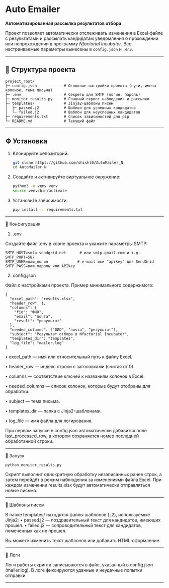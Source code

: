 # Auto Emailer

**Автоматизированная рассылка результатов отбора**

Проект позволяет автоматически отслеживать изменения в Excel‑файле с результатами и рассылать кандидатам уведомления о прохождении или непрохождении в программу _Nfactorial Incubator_. Все настраиваемые параметры вынесены в `config.json` и `.env`.

---

## 📂 Структура проекта
```
project_root/
├─ config.json            # Основные настройки проекта (пути, имена колонок, тема письма)
├─ .env                   # Секреты для SMTP (логин, пароль)
├─ monitor_results.py     # Главный скрипт наблюдения и рассылки
├─ templates/             # Jinja2-шаблоны писем
│  ├─ passed.j2           # Шаблон для успешных кандидатов
│  └─ failed.j2           # Шаблон для неуспешных кандидатов
├─ requirements.txt       # Список зависимостей для pip
└─ README.md              # Текущий файл
```
---

## ⚙️ Установка

1. Клонируйте репозиторий:
	```bash
	git clone https://github.com/shishl0/AutoMailer_N
	cd AutoMailer_N
	```
2.	Создайте и активируйте виртуальное окружение:
	```bash
	python3 -m venv venv
	source venv/bin/activate
	```

3.	Установите зависимости:
	```bash
	pip install -r requirements.txt
	```


---

🔧 Конфигурация

1. .env

Создайте файл .env в корне проекта и укажите параметры SMTP:
```
SMTP_HOST=smtp.sendgrid.net      # или smtp.gmail.com и т.д.
SMTP_PORT=587
SMTP_USER=ваш_логин             # e-mail или "apikey" для SendGrid
SMTP_PASS=ваш_пароль_или_APIkey
```
2. config.json

Файл с настройками проекта. Пример минимального содержимого:
```
{
  "excel_path": "results.xlsx",
  "header_row": 1,
  "columns": {
    "fio": "ФИО",
    "email": "почта",
    "result": "результат"
  },
  "needed_columns": ["ФИО", "почта", "результат"],
  "subject": "Результат отбора в Nfactorial Incubator",
  "templates_dir": "templates",
  "log_file": "mailer.log"
}
```
•	excel_path — имя или относительный путь к файлу Excel.

•	header_row — индекс строки с заголовками (считая от 0).

•	columns — соответствие ключей к названиям колонок в Excel.

•	needed_columns — список колонок, которые будут отобраны для обработки.

•	subject — тема письма.

•	templates_dir — папка с Jinja2-шаблонами.

•	log_file — имя файла для логирования.

При первом запуске в config.json автоматически добавится поле last_processed_row, в котором сохраняется номер последней обработанной строки.

---

🚀 Запуск
```
python monitor_results.py
```
Скрипт выполнит однократную обработку незаписанных ранее строк, а затем перейдёт в режим наблюдения за изменениями файла Excel. При каждом изменении results.xlsx будут автоматически отправляться новые письма.

---

📄 Шаблоны писем

В папке templates/ находятся файлы шаблонов (.j2), используемые Jinja2:
	•	passed.j2 — поздравительный текст для кандидатов, имеющих прошел.
	•	failed.j2 — сопроводительный текст для кандидатов, помеченных как не прошел.

Вы можете изменить текст шаблонов или добавить HTML‑оформление.

---

📝 Логи

Логи работы скрипта записываются в файл, указанный в config.json (mailer.log). В логе фиксируются удачные и неудачные попытки отправки.

---
